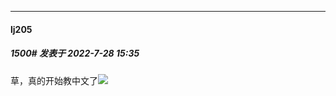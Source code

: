 

*****

####  lj205  
##### 1500#       发表于 2022-7-28 15:35

草，真的开始教中文了<img src="https://static.saraba1st.com/image/smiley/face2017/067.png" referrerpolicy="no-referrer">

